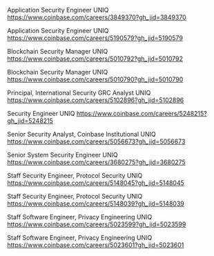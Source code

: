 Application Security Engineer UNIQ https://www.coinbase.com/careers/3849370?gh_jid=3849370

Application Security Engineer UNIQ https://www.coinbase.com/careers/5190579?gh_jid=5190579

Blockchain Security Manager UNIQ https://www.coinbase.com/careers/5010792?gh_jid=5010792

Blockchain Security Manager UNIQ https://www.coinbase.com/careers/5010790?gh_jid=5010790

Principal, International Security GRC Analyst UNIQ https://www.coinbase.com/careers/5102896?gh_jid=5102896

Security Engineer UNIQ https://www.coinbase.com/careers/5248215?gh_jid=5248215

Senior Security Analyst, Coinbase Institutional UNIQ https://www.coinbase.com/careers/5056673?gh_jid=5056673

Senior System Security Engineer UNIQ https://www.coinbase.com/careers/3680275?gh_jid=3680275

Staff Security Engineer, Protocol Security UNIQ https://www.coinbase.com/careers/5148045?gh_jid=5148045

Staff Security Engineer, Protocol Security UNIQ https://www.coinbase.com/careers/5148039?gh_jid=5148039

Staff Software Engineer, Privacy Engineering UNIQ https://www.coinbase.com/careers/5023599?gh_jid=5023599

Staff Software Engineer, Privacy Engineering UNIQ https://www.coinbase.com/careers/5023601?gh_jid=5023601

